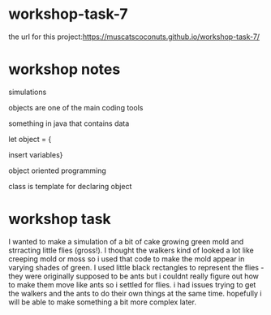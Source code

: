 # workshop-task-7
the url for this project:https://muscatscoconuts.github.io/workshop-task-7/
# workshop notes

simulations

objects are one of the main coding tools

something in java that contains data

let object = {

insert variables}

object oriented programming

class is template for declaring object
# workshop task
I wanted to make a simulation of a bit of cake growing green mold and strracting little flies (gross!). I thought the walkers kind of looked a lot like creeping mold or moss so i used that code to make the mold appear in varying shades of green. I used little black rectangles to represent the flies - they were originally supposed to be ants but i couldnt really figure out how to make them move like ants so i settled for flies. i had issues trying to get the walkers and the ants to do their own things at the same time. hopefully i will be able to make something a bit more complex later.
